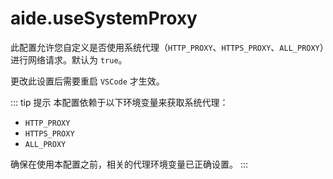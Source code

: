 # aide.useSystemProxy

此配置允许您自定义是否使用系统代理（`HTTP_PROXY`、`HTTPS_PROXY`、`ALL_PROXY`）进行网络请求。默认为 `true`。

更改此设置后需要重启 `VSCode` 才生效。

::: tip 提示
本配置依赖于以下环境变量来获取系统代理：

- `HTTP_PROXY`
- `HTTPS_PROXY`
- `ALL_PROXY`

确保在使用本配置之前，相关的代理环境变量已正确设置。
:::
